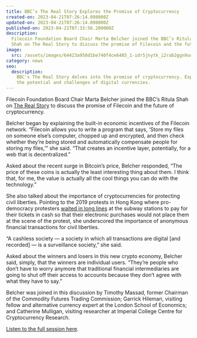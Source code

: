 ```yaml
---
title: BBC’s The Real Story Explores the Promise of Cryptocurrency
created-on: 2023-04-21T07:26:14.098000Z
updated-on: 2023-04-21T07:26:14.098000Z
published-on: 2023-04-21T07:33:56.200000Z
description:
  Filecoin Foundation Board Chair Marta Belcher joined the BBC’s Ritula
  Shah on The Real Story to discuss the promise of Filecoin and the future of cryptocurrency.
image:
  src: /assets/images/64423a958d1be740f4ce6485_1-idr5jnytk_i2rab2ggn9uq.png
category: news
seo:
  description:
    BBC's The Real Story delves into the promise of cryptocurrency. Explore
    the potential and challenges of digital currencies.
---
```


Filecoin Foundation Board Chair Marta Belcher joined the BBC’s Ritula Shah on [The Real Story](https://www.bbc.co.uk/sounds/play/w3cszcp7) to discuss the promise of Filecoin and the future of cryptocurrency.

Belcher began by explaining the built-in economic incentives of the Filecoin network. “Filecoin allows you to write a program that says, ‘Store my files on someone else’s computer, chopped up and encrypted, and then check whether they’re being stored and automatically compensate people for storing my files,’” she said. “That creates an incentive layer, potentially, for a web that is decentralized.”

Asked about the recent surge in Bitcoin’s price, Belcher responded, “The price of these coins is actually the least interesting thing about them. I think that, for me, the value is actually all the cool things you can do with the technology.”

She also talked about the importance of cryptocurrencies for protecting civil liberties. Pointing to the 2019 protests in Hong Kong where pro-democracy protesters [waited in long lines](https://qz.com/1642441/extradition-law-why-hong-kong-protesters-didnt-use-own-metro-cards/) at the subway stations to pay for their tickets in cash so that their electronic purchases would not place them at the scene of the protest, she underscored the importance of anonymous financial transactions for civil liberties.

“A cashless society — a society in which all transactions are digital \[and recorded\] — is a surveillance society,” she said.

Asked about the winners and losers in this new crypto economy, Belcher said, simply, that the winners are individual users. “They’re people who don’t have to worry anymore that traditional financial intermediaries are going to shut off their access to accounts because they don’t agree with what they have to say.”

Belcher was joined in this discussion by Timothy Massad, former Chairman of the Commodity Futures Trading Commission; Garrick Hileman, visiting fellow and alternative currency expert at the London School of Economics; and Catherine Mulligan, visiting researcher at Imperial College Centre for Cryptocurrency Research.

[Listen to the full session here](https://www.bbc.co.uk/sounds/play/w3cszcp7).
